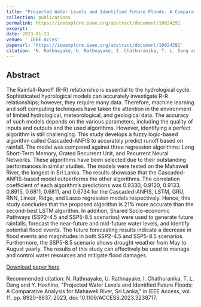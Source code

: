 ```yaml
---
title: "Projected Water Levels and Identified Future Floods: A Comparative Analysis for Mahaweli River, Sri Lanka"
collection: publications
permalink: https://ieeexplore.ieee.org/abstract/document/10024291
excerpt: 
date: 2023-01-23
venue: ' IEEE Acces'
paperurl: 'https://ieeexplore.ieee.org/abstract/document/10024291'
citation: 'N. Rathnayake, U. Rathnayake, I. Chathuranika, T. L. Dang and Y. Hoshino, "Projected Water Levels and Identified Future Floods: A Comparative Analysis for Mahaweli River, Sri Lanka," in IEEE Access, vol. 11, pp. 8920-8937, 2023, doi: 10.1109/ACCESS.2023.3238717.'
---
```


## Abstract
The Rainfall-Runoff (R-R) relationship is essential to the hydrological cycle. Sophisticated hydrological models can accurately investigate R-R relationships; however, they require many data. Therefore, machine learning and soft computing techniques have taken the attention in the environment of limited hydrological, meteorological, and geological data. The accuracy of such models depends on the various parameters, including the quality of inputs and outputs and the used algorithms. However, identifying a perfect algorithm is still challenging. This study develops a fuzzy logic-based algorithm called Cascaded-ANFIS to accurately predict runoff based on rainfall. The model was compared against three regression algorithms: Long Short-Term Memory, Grated Recurrent Unit, and Recurrent Neural Networks. These algorithms have been selected due to their outstanding performances in similar studies. The models were tested on the Mahaweli River, the longest in Sri Lanka. The results showcase that the Cascaded-ANFIS-based model outperforms the other algorithms. The correlation coefficient of each algorithm’s predictions was 0.9330, 0.9120, 0.9133, 0.8915, 0.6811, 0.6811, and 0.6734 for the Cascaded-ANFIS, LSTM, GRU, RNN, Linear, Ridge, and Lasso regression models respectively. Hence, this study concludes that the proposed algorithm is 21% more accurate than the second-best LSTM algorithm. In addition, Shared Socio-economic Pathways (SSP2-4.5 and SSP5-8.5 scenarios) were used to generate future rainfalls, forecast the near-future and mid-future water levels, and identify potential flood events. The future forecasting results indicate a decrease in flood events and magnitudes in both SSP2-4.5 and SSP5-8.5 scenarios. Furthermore, the SSP5-8.5 scenario shows drought weather from May to August yearly. The results of this study can effectively be used to manage and control water resources and mitigate flood damages.


[Download paper here](https://ieeexplore.ieee.org/abstract/document/10024291)

Recommended citation: N. Rathnayake, U. Rathnayake, I. Chathuranika, T. L. Dang and Y. Hoshino, "Projected Water Levels and Identified Future Floods: A Comparative Analysis for Mahaweli River, Sri Lanka," in IEEE Access, vol. 11, pp. 8920-8937, 2023, doi: 10.1109/ACCESS.2023.3238717.
